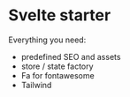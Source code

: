 # Svelte starter

Everything you need:
- predefined SEO and assets
- store / state factory
- Fa for fontawesome
- Tailwind
